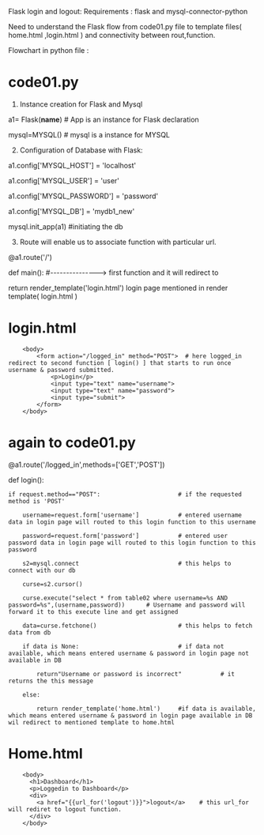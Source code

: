 Flask login and logout:
Requirements : flask and mysql-connector-python

Need to understand the Flask flow from code01.py file to template files( home.html ,login.html ) and connectivity between rout,function.

Flowchart in python file : 
# code01.py

1) Instance creation for Flask and Mysql

a1= Flask(__name__)    # App is an instance for Flask declaration 

mysql=MYSQL()           # mysql is a instance for MYSQL 

2) Configuration of Database with Flask:

a1.config['MYSQL_HOST'] = 'localhost'

a1.config['MYSQL_USER'] = 'user'

a1.config['MYSQL_PASSWORD'] = 'password'

a1.config['MYSQL_DB'] = 'mydb1_new'

mysql.init_app(a1)        #initiating the db 

3) Route will enable us to associate function with particular url.

@a1.route('/')

def main():                               #---------------> first function and it will redirect to

  return render_template('login.html')       login page mentioned in render template( login.html )

# login.html

        <body>
            <form action="/logged_in" method="POST">  # here logged_in redirect to second function [ login() ] that starts to run once username & password submitted.
                <p>Login</p>
                <input type="text" name="username">
                <input type="text" name="password">
                <input type="submit">
            </form>
        </body>

# again to code01.py 
@a1.route('/logged_in',methods=['GET','POST'])

def login():

    if request.method=="POST":                      # if the requested method is 'POST'
    
        username=request.form['username']           # entered username data in login page will routed to this login function to this username
        
        password=request.form['password']           # entered user password data in login page will routed to this login function to this password
        
        s2=mysql.connect                            # this helps to connect with our db 
        
        curse=s2.cursor()                           
        
        curse.execute("select * from table02 where username=%s AND password=%s",(username,password))      # Username and password will forward it to this execute line and get assigned
        
        data=curse.fetchone()                       # this helps to fetch data from db
        
        if data is None:                            # if data not available, which means entered username & password in login page not available in DB 
        
            return"Username or password is incorrect"           # it returns the this message
            
        else:
        
            return render_template('home.html')     #if data is available, which means entered username & password in login page available in DB wil redirect to mentioned template to home.html
            

# Home.html 

        <body>
          <h1>Dashboard</h1>
          <p>Loggedin to Dashboard</p>
          <div>
            <a href="{{url_for('logout')}}">logout</a>    # this url_for will rediret to logout function.
          </div>
        </body>
